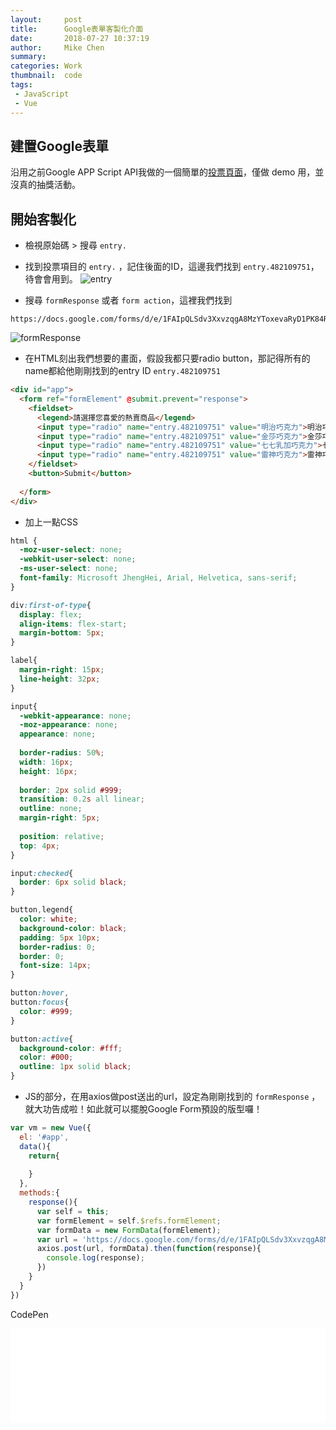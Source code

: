 ```yaml
---
layout:     post
title:      Google表單客製化介面
date:       2018-07-27 10:37:19
author:     Mike Chen
summary:    
categories: Work
thumbnail:  code
tags:
 - JavaScript
 - Vue
---
```



## 建置Google表單
沿用之前Google APP Script API我做的一個簡單的[投票頁面](https://docs.google.com/forms/d/1fzW2SGMgQX7RXzfSmk_xd6Jf6XucEtwuHJDef8NMtNs/viewform?edit_requested=true)，僅做 demo 用，並沒真的抽獎活動。<br>

## 開始客製化
* 檢視原始碼 > 搜尋 `entry.`
* 找到投票項目的 `entry.` ，記住後面的ID，這邊我們找到 `entry.482109751`，待會會用到。
![entry](https://i.imgur.com/TJaADO7.png)

* 搜尋 `formResponse` 或者 `form action`，這裡我們找到

```
https://docs.google.com/forms/d/e/1FAIpQLSdv3XxvzqgA8MzYToxevaRyD1PK84RqQ0WjIgqm7CQMLzAfdQ/formResponse
```

![formResponse](https://i.imgur.com/VO4JQdA.png)

* 在HTML刻出我們想要的畫面，假設我都只要radio button，那記得所有的name都給他剛剛找到的entry ID `entry.482109751`

```html
<div id="app">
  <form ref="formElement" @submit.prevent="response">
    <fieldset>
      <legend>請選擇您喜愛的熱賣商品</legend>
      <input type="radio" name="entry.482109751" value="明治巧克力">明治巧克力</input>
      <input type="radio" name="entry.482109751" value="金莎巧克力">金莎巧克力</input>
      <input type="radio" name="entry.482109751" value="七七乳加巧克力">七七乳加巧克力</input>
      <input type="radio" name="entry.482109751" value="雷神巧克力">雷神巧克力</input>
    </fieldset>
    <button>Submit</button>
    
  </form>
</div>
```

* 加上一點CSS

```css
html {
  -moz-user-select: none;
  -webkit-user-select: none;
  -ms-user-select: none;
  font-family: Microsoft JhengHei, Arial, Helvetica, sans-serif;
}

div:first-of-type{
  display: flex;
  align-items: flex-start;
  margin-bottom: 5px;
}

label{
  margin-right: 15px;
  line-height: 32px;
}

input{
  -webkit-appearance: none;
  -moz-appearance: none;
  appearance: none;
  
  border-radius: 50%;
  width: 16px;
  height: 16px;
  
  border: 2px solid #999;
  transition: 0.2s all linear;
  outline: none;
  margin-right: 5px;
  
  position: relative;
  top: 4px;
}

input:checked{
  border: 6px solid black;
}

button,legend{
  color: white;
  background-color: black;
  padding: 5px 10px;
  border-radius: 0;
  border: 0;
  font-size: 14px;
}

button:hover,
button:focus{
  color: #999;
}

button:active{
  background-color: #fff;
  color: #000;
  outline: 1px solid black;
}

```


* JS的部分，在用axios做post送出的url，設定為剛剛找到的 `formResponse` ，就大功告成啦！如此就可以擺脫Google Form預設的版型囉！

```javascript
var vm = new Vue({
  el: '#app',
  data(){
    return{
      
    }
  },
  methods:{
    response(){
      var self = this;
      var formElement = self.$refs.formElement;
      var formData = new FormData(formElement);
      var url = 'https://docs.google.com/forms/d/e/1FAIpQLSdv3XxvzqgA8MzYToxevaRyD1PK84RqQ0WjIgqm7CQMLzAfdQ/formResponse';
      axios.post(url, formData).then(function(response){
        console.log(response);
      })
    }
  }
})
```


CodePen
<div class="iframe-rwd">
    <iframe scrolling='no' title='Customize Google Form' src='//codepen.io/mikechen2017/embed/WJdVzv/?height=265&theme-id=0&default-tab=css,result&embed-version=2' frameborder='no' allowtransparency='true' allowfullscreen='true' style='width: 100%;'>See the Pen <a href='https://codepen.io/mikechen2017/pen/WJdVzv/'>Customize Google Form</a> by Mike Chen (<a href='https://codepen.io/mikechen2017'>@mikechen2017</a>) on <a href='https://codepen.io'>CodePen</a>.
</iframe>
</div>
